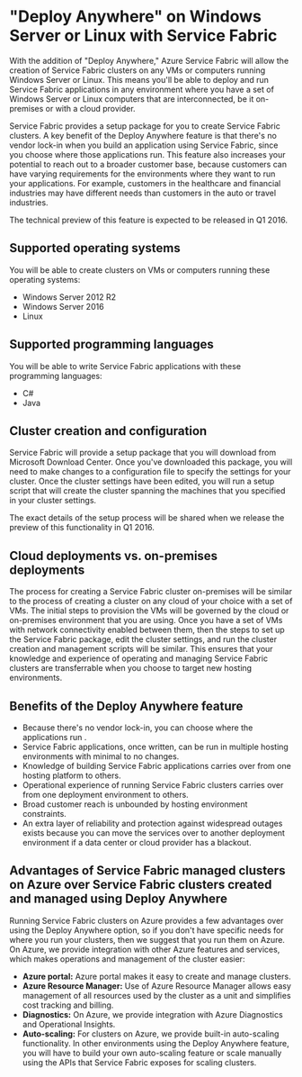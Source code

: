 <properties
   pageTitle="Deploy Anywhere with Azure Service Fabric on Windows Server and Linux | Microsoft Azure"
   description="Service Fabric clusters will run on Windows Server and Linux, which means you'll be able to deploy and host Service Fabric applications anywhere you can run Windows Server and Linux."
   services="service-fabric"
   documentationCenter=".net"
   authors="kunalds"
   manager="timlt"
   editor=""/>

<tags
   ms.service="service-fabric"
   ms.devlang="dotNet"
   ms.topic="article"
   ms.tgt_pltfrm="NA"
   ms.workload="NA"
   ms.date="11/19/2015"
   ms.author="kunalds"/>

# "Deploy Anywhere" on Windows Server or Linux with Service Fabric
With the addition of "Deploy Anywhere," Azure Service Fabric will allow the creation of Service Fabric clusters on any VMs or computers running Windows Server or Linux. This means you'll be able to deploy and run Service Fabric applications in any environment where you have a set of Windows Server or Linux computers that are interconnected, be it on-premises or with a cloud provider.

 Service Fabric provides a setup package for you to create Service Fabric clusters. A key benefit of the Deploy Anywhere feature is that there's no vendor lock-in when you build an application using Service Fabric, since you choose where those applications run. This feature also increases your potential to reach out to a broader customer base, because customers can have varying requirements for the environments where they want to run your applications. For example, customers in the healthcare and financial industries may have different needs than customers in the auto or travel industries.

The technical preview of this feature is expected to be released in Q1 2016.

## Supported operating systems
You will be able to create clusters on VMs or computers running these operating systems:

* Windows Server 2012 R2
* Windows Server 2016
* Linux

## Supported programming languages
You will be able to write Service Fabric applications with these programming languages:

* C#
* Java

## Cluster creation and configuration
Service Fabric will provide a setup package that you will download from Microsoft Download Center. Once you've downloaded this package, you will need to make changes to a configuration file to specify the settings for your cluster. Once the cluster settings have been edited, you will run a setup script that will create the cluster spanning the machines that you specified in your cluster settings.

The exact details of the setup process will be shared when we release the preview of this functionality in Q1 2016.

## Cloud deployments vs. on-premises deployments
The process for creating a Service Fabric cluster on-premises will be similar to the process of creating a cluster on any cloud of your choice with a set of VMs. The initial steps to provision the VMs will be governed by the cloud or on-premises environment that you are using. Once you have a set of VMs with network connectivity enabled between them, then the steps to set up the Service Fabric package, edit the cluster settings, and run the cluster creation and management scripts will be similar. This ensures that your knowledge and experience of operating and managing Service Fabric clusters are transferrable when you choose to target new hosting environments.

## Benefits of the Deploy Anywhere feature
* Because there's no vendor lock-in, you can choose where the applications run .
* Service Fabric applications, once written, can be run in multiple hosting environments with minimal to no changes.
* Knowledge of building Service Fabric applications carries over from one hosting platform to others.
* Operational experience of running Service Fabric clusters carries over from one deployment environment to others.
* Broad customer reach is unbounded by hosting environment constraints.
* An extra layer of reliability and protection against widespread outages exists because you can move the services over to another deployment environment if a data center or cloud provider has a blackout.

## Advantages of Service Fabric managed clusters on Azure over Service Fabric clusters created and managed using Deploy Anywhere
Running Service Fabric clusters on Azure provides a few advantages over using the Deploy Anywhere option, so if you don't have specific needs for where you run your clusters, then we suggest that you run them on Azure. On Azure, we provide integration with other Azure features and services, which makes operations and management of the cluster easier:

* **Azure portal:** Azure portal makes it easy to create and manage clusters.
* **Azure Resource Manager:** Use of Azure Resource Manager allows easy management of all resources used by the cluster as a unit and simplifies cost tracking and billing.
* **Diagnostics:** On Azure, we provide  integration with Azure Diagnostics and Operational Insights.
* **Auto-scaling:** For clusters on Azure, we provide built-in auto-scaling functionality. In other environments using the Deploy Anywhere feature, you will have to build your own auto-scaling feature or scale manually using the APIs that Service Fabric exposes for scaling clusters.

